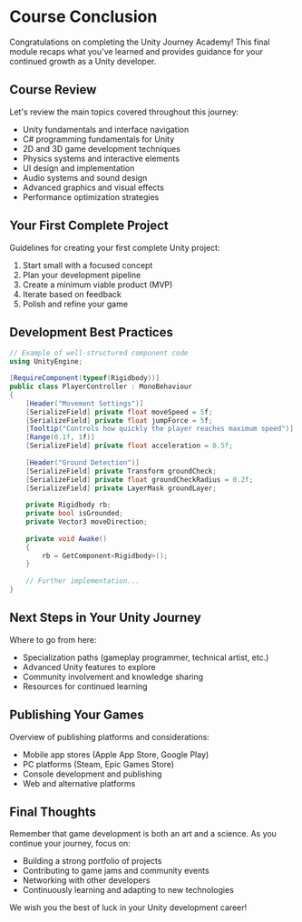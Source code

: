 
# Course Conclusion

Congratulations on completing the Unity Journey Academy! This final module recaps what you've learned and provides guidance for your continued growth as a Unity developer.

## Course Review

Let's review the main topics covered throughout this journey:

* Unity fundamentals and interface navigation
* C# programming fundamentals for Unity
* 2D and 3D game development techniques
* Physics systems and interactive elements
* UI design and implementation
* Audio systems and sound design
* Advanced graphics and visual effects
* Performance optimization strategies

## Your First Complete Project

Guidelines for creating your first complete Unity project:

1. Start small with a focused concept
2. Plan your development pipeline
3. Create a minimum viable product (MVP)
4. Iterate based on feedback
5. Polish and refine your game

## Development Best Practices

```csharp
// Example of well-structured component code
using UnityEngine;

[RequireComponent(typeof(Rigidbody))]
public class PlayerController : MonoBehaviour
{
    [Header("Movement Settings")]
    [SerializeField] private float moveSpeed = 5f;
    [SerializeField] private float jumpForce = 5f;
    [Tooltip("Controls how quickly the player reaches maximum speed")]
    [Range(0.1f, 1f)]
    [SerializeField] private float acceleration = 0.5f;
    
    [Header("Ground Detection")]
    [SerializeField] private Transform groundCheck;
    [SerializeField] private float groundCheckRadius = 0.2f;
    [SerializeField] private LayerMask groundLayer;
    
    private Rigidbody rb;
    private bool isGrounded;
    private Vector3 moveDirection;
    
    private void Awake()
    {
        rb = GetComponent<Rigidbody>();
    }
    
    // Further implementation...
}
```

## Next Steps in Your Unity Journey

Where to go from here:

* Specialization paths (gameplay programmer, technical artist, etc.)
* Advanced Unity features to explore
* Community involvement and knowledge sharing
* Resources for continued learning

## Publishing Your Games

Overview of publishing platforms and considerations:

* Mobile app stores (Apple App Store, Google Play)
* PC platforms (Steam, Epic Games Store)
* Console development and publishing
* Web and alternative platforms

## Final Thoughts

Remember that game development is both an art and a science. As you continue your journey, focus on:

* Building a strong portfolio of projects
* Contributing to game jams and community events
* Networking with other developers
* Continuously learning and adapting to new technologies

We wish you the best of luck in your Unity development career!
